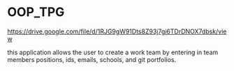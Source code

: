 # OOP_TPG


https://drive.google.com/file/d/1RJG9gW91Dts8Z93j7gi6TDrDNOX7dbsk/view


this application allows the user to create a work team by entering in team members positions, ids, emails, schools, and git portfolios.